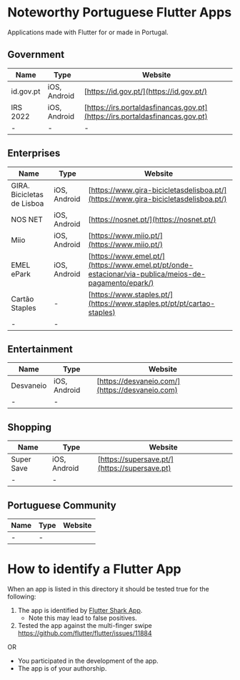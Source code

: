 # Noteworthy Portuguese Flutter Apps

Applications made with Flutter for or made in Portugal.

## Government

| Name  | Type | Website | 
| ------------- | ------------- | ------------- |
| id.gov.pt  | iOS, Android  | [https://id.gov.pt/](https://id.gov.pt/)  |
| IRS 2022  | iOS, Android  | [https://irs.portaldasfinancas.gov.pt](https://irs.portaldasfinancas.gov.pt)  |
| -  | -  | - |

## Enterprises 

| Name  | Type | Website | 
| ------------- | ------------- | ------------- |
| GIRA. Bicicletas de Lisboa  | iOS, Android  | [https://www.gira-bicicletasdelisboa.pt/](https://www.gira-bicicletasdelisboa.pt/)  |
| NOS NET  | iOS, Android  | [https://nosnet.pt/](https://nosnet.pt/)  |
| Miio  | iOS, Android  | [https://www.miio.pt/](https://www.miio.pt/)  |
| EMEL ePark  | iOS, Android  | [https://www.emel.pt/](https://www.emel.pt/pt/onde-estacionar/via-publica/meios-de-pagamento/epark/)  |
| Cartão Staples  | -  | [https://www.staples.pt/](https://www.staples.pt/pt/pt/cartao-staples) |
| -  | -  | []()  |

## Entertainment
| Name  | Type | Website | 
| ------------- | ------------- | ------------- |
| Desvaneio  | iOS, Android  | [https://desvaneio.com/](https://desvaneio.com)  |
| -  | -  | []()  |

## Shopping
| Name  | Type | Website | 
| ------------- | ------------- | ------------- |
| Super Save   | iOS, Android  | [https://supersave.pt/](https://supersave.pt)  |
| -  | -  | []()  |

## Portuguese Community
| Name  | Type | Website | 
| ------------- | ------------- | ------------- |
| -  | -  | []()  |


# How to identify a Flutter App

When an app is listed in this directory it should be tested true for the following:

1. The app is identified by [Flutter Shark App](https://play.google.com/store/apps/details?id=com.fluttershark.fluttersharkapp). 
     - Note this may lead to false positives.
2. Tested the app against the multi-finger swipe https://github.com/flutter/flutter/issues/11884

OR

- You participated in the development of the app.
- The app is of your authorship.



